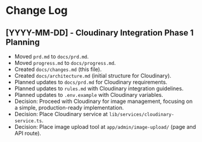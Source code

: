 # Change Log

## [YYYY-MM-DD] - Cloudinary Integration Phase 1 Planning

-   Moved `prd.md` to `docs/prd.md`.
-   Moved `progress.md` to `docs/progress.md`.
-   Created `docs/changes.md` (this file).
-   Created `docs/architecture.md` (initial structure for Cloudinary).
-   Planned updates to `docs/prd.md` for Cloudinary requirements.
-   Planned updates to `rules.md` with Cloudinary integration guidelines.
-   Planned updates to `.env.example` with Cloudinary variables.
-   Decision: Proceed with Cloudinary for image management, focusing on a simple, production-ready implementation.
-   Decision: Place Cloudinary service at `lib/services/cloudinary-service.ts`.
-   Decision: Place image upload tool at `app/admin/image-upload/` (page and API route).
